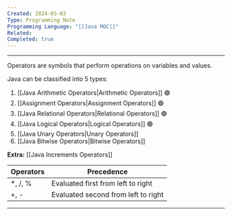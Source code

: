 ```yaml
---
Created: 2024-03-03
Type: Programming Note
Programming Language: "[[Java MOC]]"
Related: 
Completed: true
---
```

---
Operators are symbols that perform operations on variables and values.

Java can be classified into 5 types:
1. [[Java Arithmetic Operators|Arithmetic Operators]] 🟢
2. [[Assignment Operators|Assignment Operators]] 🟢
3. [[Java Relational Operators|Relational Operators]] 🟢
4. [[Java Logical Operators|Logical Operators]] 🟢
5. [[Java Unary Operators|Unary Operators]]
6. [[Java Bitwise Operators|Bitwise Operators]]

**Extra:** [[Java Increments Operators]]

|Operators|Precedence|
|---|---|
|*, /, %|Evaluated first from left to right|
|+, -|Evaluated second from left to right|

---
